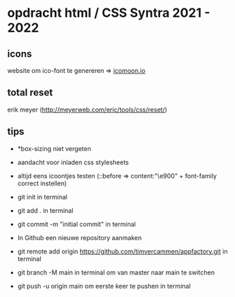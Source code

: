 # opdracht html / CSS Syntra 2021 - 2022


## icons

website om ico-font te genereren => [icomoon.io](https://icomoon.io)


## total reset

erik meyer (http://meyerweb.com/eric/tools/css/reset/)


## tips

- \*box-sizing niet vergeten
- aandacht voor inladen css stylesheets
- altijd eens icoontjes testen (::before => content:"\e900" + font-family correct instellen)

- git init in terminal
- git add . in terminal
- git commit -m "initial commit" in terminal
- In Github een nieuwe repository aanmaken
- git remote add origin https://github.com/timvercammen/appfactory.git in terminal
- git branch -M main in terminal om van master naar main te switchen
- git push -u origin main om eerste keer te pushen in terminal